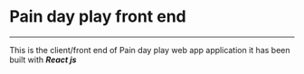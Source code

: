 # Pain day play front end

---

This is the client/front end of Pain day play web app application it has been built with **_React js_**
